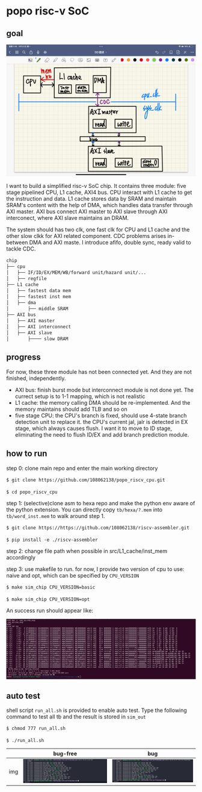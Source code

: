 popo risc-v SoC 
===

## goal

![overall diagram](imgs/overall_arch.PNG)

I want to build a simplified risc-v SoC chip. It contains three module: five stage pipelined CPU, L1 cache, AXI4 bus. CPU interact with L1 cache to get the instruction and data. L1 cache stores data by SRAM and maintain SRAM's content with the help of DMA, which handles data transfer through AXI master. AXI bus connect AXI master to AXI slave through AXI interconect, where AXI slave maintains an DRAM.

The system should has two clk, one fast clk for CPU and L1 cache and the other slow clkk for AXI related component. CDC problems arises in-between DMA and AXI maste. I introduce afifo, double sync, ready valid to tackle CDC.

```
chip
├── cpu
│   ├── IF/ID/EX/MEM/WB/forward unit/hazard unit/...
│   ├── regfile
├── L1 cache
│   ├── fastest data mem
│   ├── fastest inst mem
│   ├── dma
│       ├── middle SRAM
├── AXI bus
│   ├── AXI master
│   ├── AXI interconnect
│   ├── AXI slave
│       ├──── slow DRAM
```
## progress

For now, these three module has not been connected yet. And they are not finished, independently.

- AXI bus: finish burst mode but interconnect module is not done yet. The currect setup is to 1-1 mapping, which is not realistic
- L1 cache: the memory calling DMA should be re-implemented. And the memory maintains should add TLB and so on
- five stage CPU: the CPU's branch is fixed, should use 4-state branch detection unit to replace it. the CPU's current jal, jalr is detected in EX stage, which always causes flush. I want it to move to ID stage, eliminating the need to flush ID/EX and add branch prediction module.

## how to run

step 0: clone main repo and enter the main working directory
    
    $ git clone https://github.com/108062138/popo_riscv_cpu.git
    
    $ cd popo_riscv_cpu

step 1: (selective)clone asm to hexa repo and make the python env aware of the python extension. You can directly copy `tb/hexa/?.mem` into `tb/word_inst.mem` to walk around step 1.
    
    $ git clone https://https://github.com/108062138/riscv-assembler.git
    
    $ pip install -e ./riscv-assembler

step 2: change file path when possible in src/L1_cache/inst_mem accordingly

step 3: use makefile to run. for now, I provide two version of cpu to use: naive and opt, which can be specified by `CPU_VERSION`

    $ make sim_chip CPU_VERSION=basic

    $ make sim_chip CPU_VERSION=opt

An success run should appear like:

![sucess run](imgs/success_run.png)

## auto test

shell script `run_all.sh` is provided to enable auto test. Type the following command to test all tb and the result is stored in `sim_out`

    $ chmod 777 run_all.sh

    $ ./run_all.sh

|   | bug-free  | bug  |
|---|---|---|
| img  | ![success run](imgs/success_compile_sucess_run.png)  | ![fail run](imgs/success_compile_bug_run.png)  |